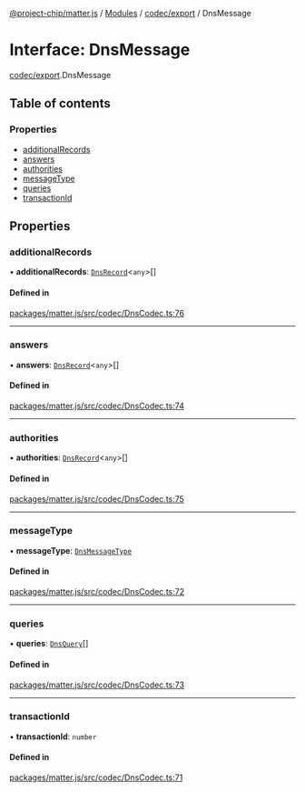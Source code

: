 [@project-chip/matter.js](../README.md) / [Modules](../modules.md) / [codec/export](../modules/codec_export.md) / DnsMessage

# Interface: DnsMessage

[codec/export](../modules/codec_export.md).DnsMessage

## Table of contents

### Properties

- [additionalRecords](codec_export.DnsMessage.md#additionalrecords)
- [answers](codec_export.DnsMessage.md#answers)
- [authorities](codec_export.DnsMessage.md#authorities)
- [messageType](codec_export.DnsMessage.md#messagetype)
- [queries](codec_export.DnsMessage.md#queries)
- [transactionId](codec_export.DnsMessage.md#transactionid)

## Properties

### additionalRecords

• **additionalRecords**: [`DnsRecord`](codec_export.DnsRecord.md)<`any`\>[]

#### Defined in

[packages/matter.js/src/codec/DnsCodec.ts:76](https://github.com/project-chip/matter.js/blob/16d5b0d/packages/matter.js/src/codec/DnsCodec.ts#L76)

___

### answers

• **answers**: [`DnsRecord`](codec_export.DnsRecord.md)<`any`\>[]

#### Defined in

[packages/matter.js/src/codec/DnsCodec.ts:74](https://github.com/project-chip/matter.js/blob/16d5b0d/packages/matter.js/src/codec/DnsCodec.ts#L74)

___

### authorities

• **authorities**: [`DnsRecord`](codec_export.DnsRecord.md)<`any`\>[]

#### Defined in

[packages/matter.js/src/codec/DnsCodec.ts:75](https://github.com/project-chip/matter.js/blob/16d5b0d/packages/matter.js/src/codec/DnsCodec.ts#L75)

___

### messageType

• **messageType**: [`DnsMessageType`](../enums/codec_export.DnsMessageType.md)

#### Defined in

[packages/matter.js/src/codec/DnsCodec.ts:72](https://github.com/project-chip/matter.js/blob/16d5b0d/packages/matter.js/src/codec/DnsCodec.ts#L72)

___

### queries

• **queries**: [`DnsQuery`](codec_export.DnsQuery.md)[]

#### Defined in

[packages/matter.js/src/codec/DnsCodec.ts:73](https://github.com/project-chip/matter.js/blob/16d5b0d/packages/matter.js/src/codec/DnsCodec.ts#L73)

___

### transactionId

• **transactionId**: `number`

#### Defined in

[packages/matter.js/src/codec/DnsCodec.ts:71](https://github.com/project-chip/matter.js/blob/16d5b0d/packages/matter.js/src/codec/DnsCodec.ts#L71)
